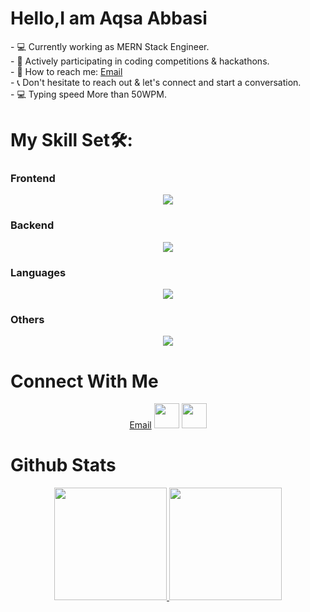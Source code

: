 <h1>Hello,I am Aqsa Abbasi</h1>
- 💻 Currently working as MERN Stack Engineer. <br/>
- 🚀 Actively participating in coding competitions & hackathons.  <br/>     
- 📩 How to reach me: <a href="mailto:aqsaabbasi2690@gmail.com">Email</a>

 <br/>  
- 📞 Don't hesitate to reach out & let's connect and start a conversation.<br/>
- 💻 Typing speed More than 50WPM.



# My Skill Set🛠️:

### Frontend
<a href="https://github.com/Aqsaabbasi2690">
<div align="center">
    <img src="https://skillicons.dev/icons?i=html,css,bootstrap,tailwind,js,react,materialui&perline=4" />
</div>
</a>

### Backend
<a href="https://github.com/Aqsaabbasi2690">
<div align="center">
    <img src="https://skillicons.dev/icons?i=mysql,firebase,nodejs,express,mongodb&perline=4" />
</div>
</a>
</td><td valign="top" width="25%">

### Languages
<a href="https://github.com/Aqsaabbasi2690">
<div align="center">
    <img src="https://skillicons.dev/icons?i=js,python&perline=4" />
</div>
</a>
</td><td valign="top" width="25%">

### Others
<a href="https://github.com/Aqsaabbasi2690">
 <div align="center">
  <img src="https://skillicons.dev/icons?i=git,github,vite,postman,discord,vscode,vercel,npm,&perline=4" />
</div>
 </a>
 </td>
 </tr></table>
 
# Connect With Me
<div align="center">
 <a href="mailto:aqsaabbasi2690@gmail.com">Email</a>
   <a href="https://leetcode.com/u/Aqsa-abbasi26/">
   <img src="https://upload.vectorlogo.zone/logos/leetcode/images/1f27e737-4847-49da-80b2-eb08dbd3467f.svg" width="40" height="40"/></a>
   <a href="https://www.linkedin.com/in/aqsa-abbasi-61b01b309?utm_source=share&utm_campaign=share_via&utm_content=profile&utm_medium=android_app">
   <img src="https://www.vectorlogo.zone/logos/linkedin/linkedin-icon.svg" width="40" height="40"/></a>
</div>



# Github Stats

<p align="center">
  <a href="https://github.com/Aqsaabbasi2690">
    <img height="180em" src="https://github-readme-stats-git-masterrstaa-rickstaa.vercel.app/api?username=Aqsaabbasi2690&show_icons=true&theme=algolia&include_all_commits=true&count_private=true&hide_border=true"/>
    <img height="180em" src="https://github-readme-stats-git-masterrstaa-rickstaa.vercel.app/api/top-langs/?username=Aqsaabbasi2690&langs_count=12&layout=compact&langs_count=8&theme=algolia&include_all_commits=true&count_private=true&hide_border=true" />
  </a>
</p>


